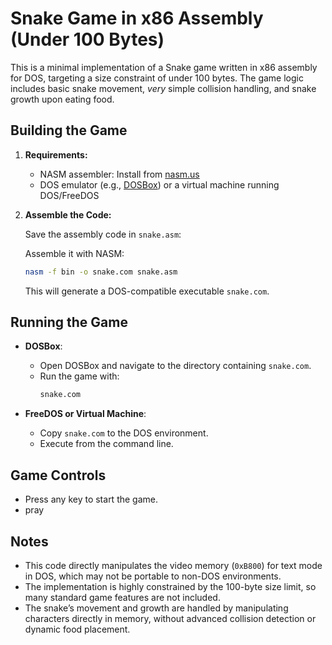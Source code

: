 # Snake Game in x86 Assembly (Under 100 Bytes)

This is a minimal implementation of a Snake game written in x86 assembly for DOS, targeting a size constraint of under 100 bytes. The game logic includes basic snake movement, _very_ simple collision handling, and snake growth upon eating food.

## Building the Game

1. **Requirements:**
   - NASM assembler: Install from [nasm.us](https://www.nasm.us/)
   - DOS emulator (e.g., [DOSBox](https://www.dosbox.com/)) or a virtual machine running DOS/FreeDOS

2. **Assemble the Code:**

   Save the assembly code in `snake.asm`:

   Assemble it with NASM:
   ```sh
   nasm -f bin -o snake.com snake.asm
   ```

   This will generate a DOS-compatible executable `snake.com`.

## Running the Game

- **DOSBox**:
  - Open DOSBox and navigate to the directory containing `snake.com`.
  - Run the game with:
    ```sh
    snake.com
    ```

- **FreeDOS or Virtual Machine**:
  - Copy `snake.com` to the DOS environment.
  - Execute from the command line.

## Game Controls

- Press any key to start the game.
- pray

## Notes

- This code directly manipulates the video memory (`0xB800`) for text mode in DOS, which may not be portable to non-DOS environments.
- The implementation is highly constrained by the 100-byte size limit, so many standard game features are not included.
- The snake’s movement and growth are handled by manipulating characters directly in memory, without advanced collision detection or dynamic food placement.
